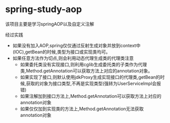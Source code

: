 # spring-study-aop  

该项目主要是学习springAOP以及自定义注解  

经过实践
- 如果没有加入AOP,spring仅仅通过反射生成对象并放到context中(IOC),getBean的时候,类型为接口或实现类均可。
- 如果任意方法作为切点,则会利用动态代理生成类的代理类注意
    - 如果委托类没有实现接口,则利用cglib生成委托类的子类作为代理类,Method.getAnnotation可以获取方法上对应的annotation对象。
    - 如果实现了接口,则默认使用jdkProxy生成实现接口的代理类,getBean的时候,获取的对象为接口类型,不再是实现类型(强转为UserServiceImpl会报错)
    - 如果注解加到接口方法上,Method.getAnnotation可以获取方法上对应的annotation对象
    - 如果仅仅加到实现类的方法上,Method.getAnnotation无法获取annotation对象
